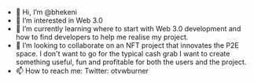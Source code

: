 - 👋 Hi, I’m @bhekeni
- 👀 I’m interested in Web 3.0
- 🌱 I’m currently learning where to start with Web 3.0 development and how to find developers to help me realise my project.
- 💞️ I’m looking to collaborate on an NFT project that innovates the P2E space. I don't want to go for the typical cash grab I want to create something useful, fun and profitable for both the users and the project.
- 📫 How to reach me: Twitter: otvwburner

<!---
bhekeni/bhekeni is a ✨ special ✨ repository because its `README.md` (this file) appears on your GitHub profile.
You can click the Preview link to take a look at your changes.
--->
